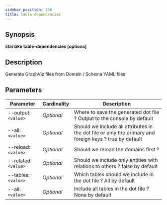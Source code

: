 ```yaml
---
sidebar_position: 160
title: table-dependencies
---
```



## Synopsis

**starlake table-dependencies [options]**

## Description
Generate GraphViz files from Domain / Schema YAML files

## Parameters

Parameter|Cardinality|Description
---|---|---
--output:`<value>`|*Optional*|Where to save the generated dot file ? Output to the console by default
--all:`<value>`|*Optional*|Should we include all attributes in the dot file or only the primary and foreign keys ? true by default
--reload:`<value>`|*Optional*|Should we reload the domains first ?
--related:`<value>`|*Optional*|Should we include only entities with relations to others ? false by default
--tables:`<value>`|*Optional*|Which tables should we include in the dot file ? All by default
--all:`<value>`|*Optional*|Include all tables in the dot file ? None by default

